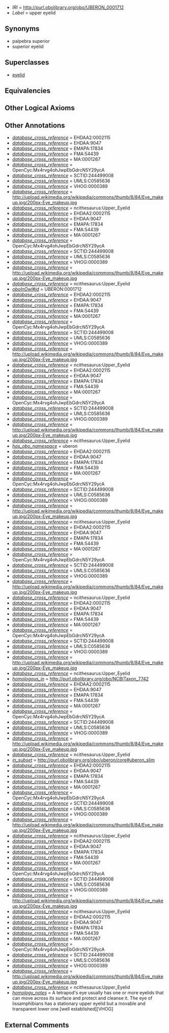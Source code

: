  * *IRI* = http://purl.obolibrary.org/obo/UBERON_0001712
 * *Label* = upper eyelid

## Synonyms

 * palpebra superior
 * superior eyelid

## Superclasses

 * [eyelid](../../UBERON/11/UBERON_0001711.md)

## Equivalencies


## Other Logical Axioms


## Other Annotations

 * *[database_cross_reference](../../ef/oboInOwl#hasDbXref.md)* = EHDAA2:0002115
 * *[database_cross_reference](../../ef/oboInOwl#hasDbXref.md)* = EHDAA:9047
 * *[database_cross_reference](../../ef/oboInOwl#hasDbXref.md)* = EMAPA:17834
 * *[database_cross_reference](../../ef/oboInOwl#hasDbXref.md)* = FMA:54439
 * *[database_cross_reference](../../ef/oboInOwl#hasDbXref.md)* = MA:0001267
 * *[database_cross_reference](../../ef/oboInOwl#hasDbXref.md)* = OpenCyc:Mx4rvg4ohJwpEbGdrcN5Y29ycA
 * *[database_cross_reference](../../ef/oboInOwl#hasDbXref.md)* = SCTID:244499008
 * *[database_cross_reference](../../ef/oboInOwl#hasDbXref.md)* = UMLS:C0585636
 * *[database_cross_reference](../../ef/oboInOwl#hasDbXref.md)* = VHOG:0000389
 * *[database_cross_reference](../../ef/oboInOwl#hasDbXref.md)* = http://upload.wikimedia.org/wikipedia/commons/thumb/8/84/Eye_makeup.jpg/200px-Eye_makeup.jpg
 * *[database_cross_reference](../../ef/oboInOwl#hasDbXref.md)* = ncithesaurus:Upper_Eyelid
 * *[database_cross_reference](../../ef/oboInOwl#hasDbXref.md)* = EHDAA2:0002115
 * *[database_cross_reference](../../ef/oboInOwl#hasDbXref.md)* = EHDAA:9047
 * *[database_cross_reference](../../ef/oboInOwl#hasDbXref.md)* = EMAPA:17834
 * *[database_cross_reference](../../ef/oboInOwl#hasDbXref.md)* = FMA:54439
 * *[database_cross_reference](../../ef/oboInOwl#hasDbXref.md)* = MA:0001267
 * *[database_cross_reference](../../ef/oboInOwl#hasDbXref.md)* = OpenCyc:Mx4rvg4ohJwpEbGdrcN5Y29ycA
 * *[database_cross_reference](../../ef/oboInOwl#hasDbXref.md)* = SCTID:244499008
 * *[database_cross_reference](../../ef/oboInOwl#hasDbXref.md)* = UMLS:C0585636
 * *[database_cross_reference](../../ef/oboInOwl#hasDbXref.md)* = VHOG:0000389
 * *[database_cross_reference](../../ef/oboInOwl#hasDbXref.md)* = http://upload.wikimedia.org/wikipedia/commons/thumb/8/84/Eye_makeup.jpg/200px-Eye_makeup.jpg
 * *[database_cross_reference](../../ef/oboInOwl#hasDbXref.md)* = ncithesaurus:Upper_Eyelid
 * *[oboInOwl#id](../../id/oboInOwl#id.md)* = UBERON:0001712
 * *[database_cross_reference](../../ef/oboInOwl#hasDbXref.md)* = EHDAA2:0002115
 * *[database_cross_reference](../../ef/oboInOwl#hasDbXref.md)* = EHDAA:9047
 * *[database_cross_reference](../../ef/oboInOwl#hasDbXref.md)* = EMAPA:17834
 * *[database_cross_reference](../../ef/oboInOwl#hasDbXref.md)* = FMA:54439
 * *[database_cross_reference](../../ef/oboInOwl#hasDbXref.md)* = MA:0001267
 * *[database_cross_reference](../../ef/oboInOwl#hasDbXref.md)* = OpenCyc:Mx4rvg4ohJwpEbGdrcN5Y29ycA
 * *[database_cross_reference](../../ef/oboInOwl#hasDbXref.md)* = SCTID:244499008
 * *[database_cross_reference](../../ef/oboInOwl#hasDbXref.md)* = UMLS:C0585636
 * *[database_cross_reference](../../ef/oboInOwl#hasDbXref.md)* = VHOG:0000389
 * *[database_cross_reference](../../ef/oboInOwl#hasDbXref.md)* = http://upload.wikimedia.org/wikipedia/commons/thumb/8/84/Eye_makeup.jpg/200px-Eye_makeup.jpg
 * *[database_cross_reference](../../ef/oboInOwl#hasDbXref.md)* = ncithesaurus:Upper_Eyelid
 * *[database_cross_reference](../../ef/oboInOwl#hasDbXref.md)* = EHDAA2:0002115
 * *[database_cross_reference](../../ef/oboInOwl#hasDbXref.md)* = EHDAA:9047
 * *[database_cross_reference](../../ef/oboInOwl#hasDbXref.md)* = EMAPA:17834
 * *[database_cross_reference](../../ef/oboInOwl#hasDbXref.md)* = FMA:54439
 * *[database_cross_reference](../../ef/oboInOwl#hasDbXref.md)* = MA:0001267
 * *[database_cross_reference](../../ef/oboInOwl#hasDbXref.md)* = OpenCyc:Mx4rvg4ohJwpEbGdrcN5Y29ycA
 * *[database_cross_reference](../../ef/oboInOwl#hasDbXref.md)* = SCTID:244499008
 * *[database_cross_reference](../../ef/oboInOwl#hasDbXref.md)* = UMLS:C0585636
 * *[database_cross_reference](../../ef/oboInOwl#hasDbXref.md)* = VHOG:0000389
 * *[database_cross_reference](../../ef/oboInOwl#hasDbXref.md)* = http://upload.wikimedia.org/wikipedia/commons/thumb/8/84/Eye_makeup.jpg/200px-Eye_makeup.jpg
 * *[database_cross_reference](../../ef/oboInOwl#hasDbXref.md)* = ncithesaurus:Upper_Eyelid
 * *[has_obo_namespace](../../ce/oboInOwl#hasOBONamespace.md)* = uberon
 * *[database_cross_reference](../../ef/oboInOwl#hasDbXref.md)* = EHDAA2:0002115
 * *[database_cross_reference](../../ef/oboInOwl#hasDbXref.md)* = EHDAA:9047
 * *[database_cross_reference](../../ef/oboInOwl#hasDbXref.md)* = EMAPA:17834
 * *[database_cross_reference](../../ef/oboInOwl#hasDbXref.md)* = FMA:54439
 * *[database_cross_reference](../../ef/oboInOwl#hasDbXref.md)* = MA:0001267
 * *[database_cross_reference](../../ef/oboInOwl#hasDbXref.md)* = OpenCyc:Mx4rvg4ohJwpEbGdrcN5Y29ycA
 * *[database_cross_reference](../../ef/oboInOwl#hasDbXref.md)* = SCTID:244499008
 * *[database_cross_reference](../../ef/oboInOwl#hasDbXref.md)* = UMLS:C0585636
 * *[database_cross_reference](../../ef/oboInOwl#hasDbXref.md)* = VHOG:0000389
 * *[database_cross_reference](../../ef/oboInOwl#hasDbXref.md)* = http://upload.wikimedia.org/wikipedia/commons/thumb/8/84/Eye_makeup.jpg/200px-Eye_makeup.jpg
 * *[database_cross_reference](../../ef/oboInOwl#hasDbXref.md)* = ncithesaurus:Upper_Eyelid
 * *[database_cross_reference](../../ef/oboInOwl#hasDbXref.md)* = EHDAA2:0002115
 * *[database_cross_reference](../../ef/oboInOwl#hasDbXref.md)* = EHDAA:9047
 * *[database_cross_reference](../../ef/oboInOwl#hasDbXref.md)* = EMAPA:17834
 * *[database_cross_reference](../../ef/oboInOwl#hasDbXref.md)* = FMA:54439
 * *[database_cross_reference](../../ef/oboInOwl#hasDbXref.md)* = MA:0001267
 * *[database_cross_reference](../../ef/oboInOwl#hasDbXref.md)* = OpenCyc:Mx4rvg4ohJwpEbGdrcN5Y29ycA
 * *[database_cross_reference](../../ef/oboInOwl#hasDbXref.md)* = SCTID:244499008
 * *[database_cross_reference](../../ef/oboInOwl#hasDbXref.md)* = UMLS:C0585636
 * *[database_cross_reference](../../ef/oboInOwl#hasDbXref.md)* = VHOG:0000389
 * *[database_cross_reference](../../ef/oboInOwl#hasDbXref.md)* = http://upload.wikimedia.org/wikipedia/commons/thumb/8/84/Eye_makeup.jpg/200px-Eye_makeup.jpg
 * *[database_cross_reference](../../ef/oboInOwl#hasDbXref.md)* = ncithesaurus:Upper_Eyelid
 * *[database_cross_reference](../../ef/oboInOwl#hasDbXref.md)* = EHDAA2:0002115
 * *[database_cross_reference](../../ef/oboInOwl#hasDbXref.md)* = EHDAA:9047
 * *[database_cross_reference](../../ef/oboInOwl#hasDbXref.md)* = EMAPA:17834
 * *[database_cross_reference](../../ef/oboInOwl#hasDbXref.md)* = FMA:54439
 * *[database_cross_reference](../../ef/oboInOwl#hasDbXref.md)* = MA:0001267
 * *[database_cross_reference](../../ef/oboInOwl#hasDbXref.md)* = OpenCyc:Mx4rvg4ohJwpEbGdrcN5Y29ycA
 * *[database_cross_reference](../../ef/oboInOwl#hasDbXref.md)* = SCTID:244499008
 * *[database_cross_reference](../../ef/oboInOwl#hasDbXref.md)* = UMLS:C0585636
 * *[database_cross_reference](../../ef/oboInOwl#hasDbXref.md)* = VHOG:0000389
 * *[database_cross_reference](../../ef/oboInOwl#hasDbXref.md)* = http://upload.wikimedia.org/wikipedia/commons/thumb/8/84/Eye_makeup.jpg/200px-Eye_makeup.jpg
 * *[database_cross_reference](../../ef/oboInOwl#hasDbXref.md)* = ncithesaurus:Upper_Eyelid
 * *[homologous_in](../../core#homologous/in/core#homologous_in.md)* = http://purl.obolibrary.org/obo/NCBITaxon_7742
 * *[database_cross_reference](../../ef/oboInOwl#hasDbXref.md)* = EHDAA2:0002115
 * *[database_cross_reference](../../ef/oboInOwl#hasDbXref.md)* = EHDAA:9047
 * *[database_cross_reference](../../ef/oboInOwl#hasDbXref.md)* = EMAPA:17834
 * *[database_cross_reference](../../ef/oboInOwl#hasDbXref.md)* = FMA:54439
 * *[database_cross_reference](../../ef/oboInOwl#hasDbXref.md)* = MA:0001267
 * *[database_cross_reference](../../ef/oboInOwl#hasDbXref.md)* = OpenCyc:Mx4rvg4ohJwpEbGdrcN5Y29ycA
 * *[database_cross_reference](../../ef/oboInOwl#hasDbXref.md)* = SCTID:244499008
 * *[database_cross_reference](../../ef/oboInOwl#hasDbXref.md)* = UMLS:C0585636
 * *[database_cross_reference](../../ef/oboInOwl#hasDbXref.md)* = VHOG:0000389
 * *[database_cross_reference](../../ef/oboInOwl#hasDbXref.md)* = http://upload.wikimedia.org/wikipedia/commons/thumb/8/84/Eye_makeup.jpg/200px-Eye_makeup.jpg
 * *[database_cross_reference](../../ef/oboInOwl#hasDbXref.md)* = ncithesaurus:Upper_Eyelid
 * *[in_subset](../../et/oboInOwl#inSubset.md)* = http://purl.obolibrary.org/obo/uberon/core#uberon_slim
 * *[database_cross_reference](../../ef/oboInOwl#hasDbXref.md)* = EHDAA2:0002115
 * *[database_cross_reference](../../ef/oboInOwl#hasDbXref.md)* = EHDAA:9047
 * *[database_cross_reference](../../ef/oboInOwl#hasDbXref.md)* = EMAPA:17834
 * *[database_cross_reference](../../ef/oboInOwl#hasDbXref.md)* = FMA:54439
 * *[database_cross_reference](../../ef/oboInOwl#hasDbXref.md)* = MA:0001267
 * *[database_cross_reference](../../ef/oboInOwl#hasDbXref.md)* = OpenCyc:Mx4rvg4ohJwpEbGdrcN5Y29ycA
 * *[database_cross_reference](../../ef/oboInOwl#hasDbXref.md)* = SCTID:244499008
 * *[database_cross_reference](../../ef/oboInOwl#hasDbXref.md)* = UMLS:C0585636
 * *[database_cross_reference](../../ef/oboInOwl#hasDbXref.md)* = VHOG:0000389
 * *[database_cross_reference](../../ef/oboInOwl#hasDbXref.md)* = http://upload.wikimedia.org/wikipedia/commons/thumb/8/84/Eye_makeup.jpg/200px-Eye_makeup.jpg
 * *[database_cross_reference](../../ef/oboInOwl#hasDbXref.md)* = ncithesaurus:Upper_Eyelid
 * *[database_cross_reference](../../ef/oboInOwl#hasDbXref.md)* = EHDAA2:0002115
 * *[database_cross_reference](../../ef/oboInOwl#hasDbXref.md)* = EHDAA:9047
 * *[database_cross_reference](../../ef/oboInOwl#hasDbXref.md)* = EMAPA:17834
 * *[database_cross_reference](../../ef/oboInOwl#hasDbXref.md)* = FMA:54439
 * *[database_cross_reference](../../ef/oboInOwl#hasDbXref.md)* = MA:0001267
 * *[database_cross_reference](../../ef/oboInOwl#hasDbXref.md)* = OpenCyc:Mx4rvg4ohJwpEbGdrcN5Y29ycA
 * *[database_cross_reference](../../ef/oboInOwl#hasDbXref.md)* = SCTID:244499008
 * *[database_cross_reference](../../ef/oboInOwl#hasDbXref.md)* = UMLS:C0585636
 * *[database_cross_reference](../../ef/oboInOwl#hasDbXref.md)* = VHOG:0000389
 * *[database_cross_reference](../../ef/oboInOwl#hasDbXref.md)* = http://upload.wikimedia.org/wikipedia/commons/thumb/8/84/Eye_makeup.jpg/200px-Eye_makeup.jpg
 * *[database_cross_reference](../../ef/oboInOwl#hasDbXref.md)* = ncithesaurus:Upper_Eyelid
 * *[database_cross_reference](../../ef/oboInOwl#hasDbXref.md)* = EHDAA2:0002115
 * *[database_cross_reference](../../ef/oboInOwl#hasDbXref.md)* = EHDAA:9047
 * *[database_cross_reference](../../ef/oboInOwl#hasDbXref.md)* = EMAPA:17834
 * *[database_cross_reference](../../ef/oboInOwl#hasDbXref.md)* = FMA:54439
 * *[database_cross_reference](../../ef/oboInOwl#hasDbXref.md)* = MA:0001267
 * *[database_cross_reference](../../ef/oboInOwl#hasDbXref.md)* = OpenCyc:Mx4rvg4ohJwpEbGdrcN5Y29ycA
 * *[database_cross_reference](../../ef/oboInOwl#hasDbXref.md)* = SCTID:244499008
 * *[database_cross_reference](../../ef/oboInOwl#hasDbXref.md)* = UMLS:C0585636
 * *[database_cross_reference](../../ef/oboInOwl#hasDbXref.md)* = VHOG:0000389
 * *[database_cross_reference](../../ef/oboInOwl#hasDbXref.md)* = http://upload.wikimedia.org/wikipedia/commons/thumb/8/84/Eye_makeup.jpg/200px-Eye_makeup.jpg
 * *[database_cross_reference](../../ef/oboInOwl#hasDbXref.md)* = ncithesaurus:Upper_Eyelid
 * *[homology_notes](../../UBPROP/03/UBPROP_0000003.md)* = A tetrapod's eye usually has one or more eyelids that can move across its surface and protect and cleanse it. The eye of lissamphibians has a stationary upper eyelid but a movable and transparent lower one.[well established][VHOG]

## External Comments

